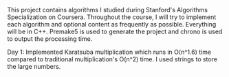 This project contains algorithms I studied during Stanford's Algorithms Specialization on Coursera. Throughout the course, I will try to implement each algorithm and optional content as frequently as possible. Everything will be in C++. Premake5 is used to generate the project and chrono is used to output the processing time.

Day 1: Implemented Karatsuba multiplication which runs in O(n^1.6) time compared to traditional multiplication's O(n^2) time. I used strings to store the large numbers.
